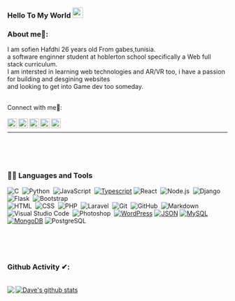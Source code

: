 ### Hello To My World <img src="https://github.com/TheDudeThatCode/TheDudeThatCode/blob/master/Assets/Earth.gif" width="24px">

### About me🧑:

I am sofien Hafdhi 26 years old From gabes,tunisia. <br/>
a software enginner student at hoblerton school specifically a Web full stack curriculum. <br/>
I am intersted in learning web technologies and AR/VR too, i have a passion for building and desgining websites<br/>
and looking to get into Game dev too someday.

<br/>

<summary> Connect with me🤝: </summary>  

<br/>


<a href="https://github.com/hafdhisofien">
  <img align="left" alt="sofien's Github" width="22px" src="https://upload.wikimedia.org/wikipedia/commons/thumb/a/ae/Github-desktop-logo-symbol.svg/1024px-Github-desktop-logo-symbol.svg.png" />
</a>

<a href="https://instagram.com/sofienhafdhi/">
  <img align="left" alt="sofien's Instagram" width="22px" src="https://upload.wikimedia.org/wikipedia/commons/thumb/a/a5/Instagram_icon.png/600px-Instagram_icon.png" />
</a>

<a href="https://www.facebook.com/people/sofien.hafdhi">
  <img align="left" alt="sofien's Facebook" width="22px" src="https://facebookbrand.com/wp-content/uploads/2019/04/f_logo_RGB-Hex-Blue_512.png?w=512&h=512" />
</a>

<a href="https://twitter.com/HafdhiSofien">
  <img align="left" alt="sofien's Twitter" width="22px" src="https://cdn2.iconfinder.com/data/icons/metro-uinvert-dock/256/Twitter_NEW.png" />
</a>

<a href="https://linkedin.com/in/sofien-hafdhi/">
  <img align="left" alt="sofien's Linkdein" width="22px" src="https://cdn3.iconfinder.com/data/icons/inficons/512/linkedin.png" />
</a>

<br/>


---

<br/>
<br/>
<br/>

### 👨‍💻 Languages and Tools 
![C](https://img.shields.io/badge/-C-05122A?style=flat&logo=C&logoColor=A8B9CC)&nbsp;
![Python](https://img.shields.io/badge/-Python-05122A?style=flat&logo=python)&nbsp;
![JavaScript](https://img.shields.io/badge/-JavaScript-05122A?style=flat&logo=javascript)&nbsp;
[![Typescript](https://img.shields.io/badge/-TypeScript-white?style=flat&logo=typescript&link=https://github.com/BRdhanani)](https://github.com/BRdhanani)
![React](https://img.shields.io/badge/-React-05122A?style=flat&logo=react)&nbsp;
![Node.js](https://img.shields.io/badge/-Node.js-05122A?style=flat&logo=node.js)&nbsp;
![Django](https://img.shields.io/badge/-Django-05122A?style=flat&logo=django&logoColor=092E20)&nbsp;
![Flask](https://img.shields.io/badge/-Flask-05122A?style=flat&logo=flask)&nbsp;
![Bootstrap](https://img.shields.io/badge/-Bootstrap-05122A?style=flat&logo=bootstrap&logoColor=563D7C)\
![HTML](https://img.shields.io/badge/-HTML-05122A?style=flat&logo=HTML5)&nbsp;
![CSS](https://img.shields.io/badge/-CSS-05122A?style=flat&logo=CSS3&logoColor=1572B6)&nbsp;
![PHP](https://img.shields.io/badge/-PHP-05122A?style=flat&logo=php&logoColor=777BB4)&nbsp;
![Laravel](https://img.shields.io/badge/-Laravel-05122A?style=flat&logo=laravel&logoColor=FF2D20)&nbsp;
![Git](https://img.shields.io/badge/-Git-05122A?style=flat&logo=git)&nbsp;
![GitHub](https://img.shields.io/badge/-GitHub-05122A?style=flat&logo=github)&nbsp;
![Markdown](https://img.shields.io/badge/-Markdown-05122A?style=flat&logo=markdown)\
![Visual Studio Code](https://img.shields.io/badge/-Visual%20Studio%20Code-05122A?style=flat&logo=visual-studio-code&logoColor=007ACC)&nbsp;
![Photoshop](https://img.shields.io/badge/-Photoshop-05122A?style=flat&logo=adobe-photoshop)&nbsp;
[![WordPress](https://img.shields.io/badge/-WordPress-blue?style=flat&logo=wordpress&link=https://github.com/BRdhanani)](https://github.com/BRdhanani) 
[![JSON](https://img.shields.io/badge/-json-02569B?style=flat&logo=json&link=https://github.com/BRdhanani)](https://github.com/BRdhanani)
[![MySQL](https://img.shields.io/badge/-MySQL-black?style=flat&logo=mysql&link=https://github.com/BRdhanani)](https://github.com/BRdhanani)
[![MongoDB](https://img.shields.io/badge/-MongoDB-FCA121?style=flat&logo=mongodb&link=https://github.com/BRdhanani)](https://gitlab.com/BRdhanani) 
![PostgreSQL](https://img.shields.io/badge/-PostgreSQL-05122A?style=flat&logo=postgresql&logoColor=336791)&nbsp;

<br/>
<br/>
<br/>

### Github Activity ✔:

<br/>


<a href="https://github.com/hafdisofien">
  <img align="left" src="https://github-readme-stats.vercel.app/api/top-langs/?username=hafdhisofien&theme=tokyonight" />
  </a>
  <a href="https://github.com/hafdhisofien">
 <img align="center" src="https://github-readme-stats.vercel.app/api?username=hafdhisofien&show_icons=true&theme=tokyonight&line_height=27" alt="Dave's github stats"/>
</a>
<br/>
<br/>
<br/>

